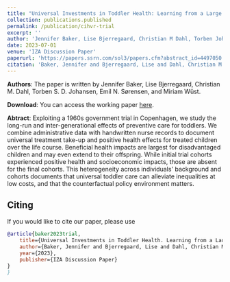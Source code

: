 ```yaml
---
title: "Universal Investments in Toddler Health: Learning from a Large Government Trial"
collection: publications.published
permalink: /publication/cihvr-trial
excerpt: ''
author: 'Jennifer Baker, Lise Bjerregaard, Christian M Dahl, Torben Johansen, Emil Sørensen, and Miriam Wüst'
date: 2023-07-01
venue: 'IZA Discussion Paper'
paperurl: 'https://papers.ssrn.com/sol3/papers.cfm?abstract_id=4497050'
citation: 'Baker, Jennifer and Bjerregaard, Lise and Dahl, Christian M. and Johansen, Torben and Sørensen, Emil and Wüst, Miriam, Universal Investments in Toddler Health. Learning from a Large Government Trial. IZA Discussion Paper No. 16270, Available at SSRN: https://ssrn.com/abstract=4497050 or http://dx.doi.org/10.2139/ssrn.4497050'
---
```


**Authors**: 
The paper is written by Jennifer Baker, Lise Bjerregaard, Christian M. Dahl, Torben S. D. Johansen, Emil N. Sørensen, and Miriam Wüst.

**Download**: 
You can access the working paper [here](https://papers.ssrn.com/sol3/papers.cfm?abstract_id=4497050).

**Abtract**:
Exploiting a 1960s government trial in Copenhagen, we study the long-run and inter-generational effects of preventive care for toddlers. We combine administrative data with handwritten nurse records to document universal treatment take-up and positive health effects for treated children over the life course. Beneficial health impacts are largest for disadvantaged children and may even extend to their offspring. While initial trial cohorts experienced positive health and socioeconomic impacts, those are absent for the final cohorts. This heterogeneity across individuals' background and cohorts documents that universal toddler care can alleviate inequalities at low costs, and that the counterfactual policy environment matters.

## Citing
If you would like to cite our paper, please use
```bibtex
@article{baker2023trial,
    title={Universal Investments in Toddler Health. Learning from a Large Government Trial},
    author={Baker, Jennifer and Bjerregaard, Lise and Dahl, Christian M and Johansen, Torben and S{\o}rensen, Emil and W{\"u}st, Miriam},
    year={2023},
    publisher={IZA Discussion Paper}
}
}
```
